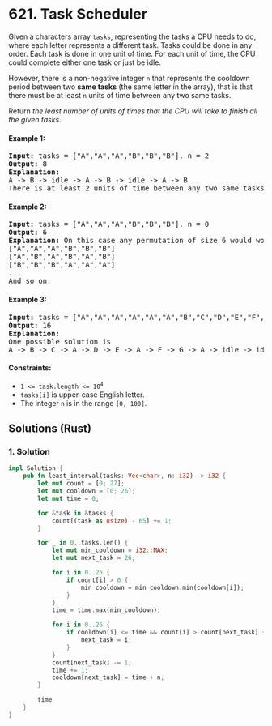 # 621. Task Scheduler
Given a characters array `tasks`, representing the tasks a CPU needs to do, where each letter represents a different task. Tasks could be done in any order. Each task is done in one unit of time. For each unit of time, the CPU could complete either one task or just be idle.

However, there is a non-negative integer `n` that represents the cooldown period between two **same tasks** (the same letter in the array), that is that there must be at least `n` units of time between any two same tasks.

Return *the least number of units of times that the CPU will take to finish all the given tasks*.

#### Example 1:
<pre>
<strong>Input:</strong> tasks = ["A","A","A","B","B","B"], n = 2
<strong>Output:</strong> 8
<strong>Explanation:</strong>
A -> B -> idle -> A -> B -> idle -> A -> B
There is at least 2 units of time between any two same tasks.
</pre>

#### Example 2:
<pre>
<strong>Input:</strong> tasks = ["A","A","A","B","B","B"], n = 0
<strong>Output:</strong> 6
<strong>Explanation:</strong> On this case any permutation of size 6 would work since n = 0.
["A","A","A","B","B","B"]
["A","B","A","B","A","B"]
["B","B","B","A","A","A"]
...
And so on.
</pre>

#### Example 3:
<pre>
<strong>Input:</strong> tasks = ["A","A","A","A","A","A","B","C","D","E","F","G"], n = 2
<strong>Output:</strong> 16
<strong>Explanation:</strong>
One possible solution is
A -> B -> C -> A -> D -> E -> A -> F -> G -> A -> idle -> idle -> A -> idle -> idle -> A
</pre>

#### Constraints:
* <code>1 <= task.length <= 10<sup>4</sup></code>
* `tasks[i]` is upper-case English letter.
* The integer `n` is in the range `[0, 100]`.

## Solutions (Rust)

### 1. Solution
```Rust
impl Solution {
    pub fn least_interval(tasks: Vec<char>, n: i32) -> i32 {
        let mut count = [0; 27];
        let mut cooldown = [0; 26];
        let mut time = 0;

        for &task in &tasks {
            count[(task as usize) - 65] += 1;
        }

        for _ in 0..tasks.len() {
            let mut min_cooldown = i32::MAX;
            let mut next_task = 26;

            for i in 0..26 {
                if count[i] > 0 {
                    min_cooldown = min_cooldown.min(cooldown[i]);
                }
            }
            time = time.max(min_cooldown);

            for i in 0..26 {
                if cooldown[i] <= time && count[i] > count[next_task] {
                    next_task = i;
                }
            }
            count[next_task] -= 1;
            time += 1;
            cooldown[next_task] = time + n;
        }

        time
    }
}
```
